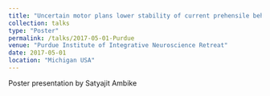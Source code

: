 ```yaml
---
title: "Uncertain motor plans lower stability of current prehensile behaviour"
collection: talks
type: "Poster"
permalink: /talks/2017-05-01-Purdue
venue: "Purdue Institute of Integrative Neuroscience Retreat"
date: 2017-05-01
location: "Michigan USA"
---
```


Poster presentation by Satyajit Ambike
